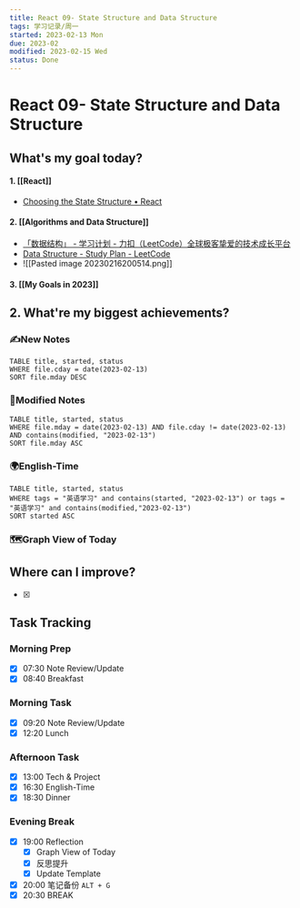 ```yaml
---
title: React 09- State Structure and Data Structure
tags: 学习记录/周一
started: 2023-02-13 Mon
due: 2023-02
modified: 2023-02-15 Wed
status: Done
---
```

# React 09- State Structure and Data Structure
## What's my goal today?
#### 1. [[React]]
- [Choosing the State Structure • React](https://beta.reactjs.org/learn/choosing-the-state-structure)
#### 2. [[Algorithms and Data Structure]]
- [「数据结构」 - 学习计划 - 力扣（LeetCode）全球极客挚爱的技术成长平台](https://leetcode.cn/study-plan/data-structures/?progress=jnnzzqs)
- [Data Structure - Study Plan - LeetCode](https://leetcode.com/study-plan/data-structure/?progress=x3fworis)
- ![[Pasted image 20230216200514.png]]
#### 3. [[My Goals in 2023]]

## 2. What're my biggest achievements?
### ✍️New Notes

```dataview
TABLE title, started, status
WHERE file.cday = date(2023-02-13)
SORT file.mday DESC
```

### 📝Modified Notes

```dataview
TABLE title, started, status
WHERE file.mday = date(2023-02-13) AND file.cday != date(2023-02-13) AND contains(modified, "2023-02-13")
SORT file.mday ASC
```

### 🌍English-Time

```dataview
TABLE title, started, status
WHERE tags = "英语学习" and contains(started, "2023-02-13") or tags = "英语学习" and contains(modified,"2023-02-13") 
SORT started ASC
```

### 🗺️Graph View of Today

## Where can I improve?
- [x] 
## Task Tracking
### Morning Prep
- [x] 07:30 Note Review/Update
- [x] 08:40 Breakfast
### Morning Task
- [x] 09:20 Note Review/Update
- [x] 12:20 Lunch
### Afternoon Task
- [x] 13:00 Tech & Project
- [x] 16:30 English-Time
- [x] 18:30 Dinner
### Evening Break
- [x] 19:00 Reflection
	- [x] Graph View of Today
	- [x] 反思提升
	- [x] Update Template 
- [x] 20:00 笔记备份 `ALT + G`
- [x] 20:30 BREAK